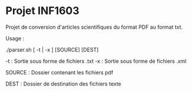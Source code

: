 # Projet INF1603
Projet de conversion d'articles scientifiques du format PDF au format txt.

Usage :

./parser.sh [ -t | -x ] [SOURCE] [DEST]


-t : Sortie sous forme de fichiers .txt
-x : Sortie sous forme de fichiers .xml

SOURCE : Dossier contenant les fichiers pdf

DEST : Dossier de destination des fichiers texte


